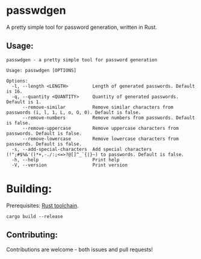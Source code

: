 # passwdgen

A pretty simple tool for password generation, written in Rust.

## Usage:
```
passwdgen - a pretty simple tool for password generation

Usage: passwdgen [OPTIONS]

Options:
  -l, --length <LENGTH>         Length of generated passwords. Default is 16.
  -q, --quantity <QUANTITY>     Quantity of generated passwords. Default is 1.
      --remove-similar          Remove similar characters from passwords (i, l, 1, L, o, O, 0). Default is false.
      --remove-numbers          Remove numbers from passwords. Default is false.
      --remove-uppercase        Remove uppercase characters from passwords. Default is false.
      --remove-lowercase        Remove lowercase characters from passwords. Default is false.
  -s, --add-special-characters  Add special characters (!";#$%&'()*+,-./:;<=>?@[]^_`{|}~) to passwords. Default is false.
  -h, --help                    Print help
  -V, --version                 Print version
```

# Building:
Prerequisites: [Rust toolchain](https://rustup.rs/).

`cargo build --release`

## Contributing:
Contributions are welcome - both issues and pull requests!
